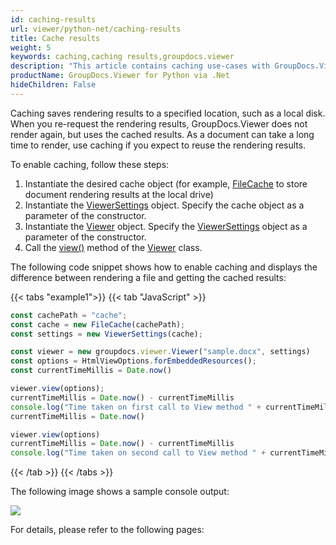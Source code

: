 ```yaml
---
id: caching-results
url: viewer/python-net/caching-results
title: Cache results
weight: 5
keywords: caching,caching results,groupdocs.viewer
description: "This article contains caching use-cases with GroupDocs.Viewer within your Python applications."
productName: GroupDocs.Viewer for Python via .Net
hideChildren: False
---
```

Caching saves rendering results to a specified location, such as a local disk. When you re-request the rendering results, GroupDocs.Viewer does not render again, but uses the cached results.
As a document can take a long time to render, use caching if you expect to reuse the rendering results.

To enable caching, follow these steps:

1. Instantiate the desired cache object (for example, [FileCache](#) to store document rendering results at the local drive)
2. Instantiate the [ViewerSettings](#) object. Specify the cache object as a parameter of the constructor.
3. Instantiate the [Viewer](#) object. Specify the [ViewerSettings](#) object as a parameter of the constructor.
4. Call the [view()](#) method of the [Viewer](#) class.

The following code snippet shows how to enable caching and displays the difference between rendering a file and getting the cached results:

{{< tabs "example1">}}
{{< tab "JavaScript" >}}
```js
const cachePath = "cache";
const cache = new FileCache(cachePath);
const settings = new ViewerSettings(cache);

const viewer = new groupdocs.viewer.Viewer("sample.docx", settings)
const options = HtmlViewOptions.forEmbeddedResources();
const currentTimeMillis = Date.now()

viewer.view(options);
currentTimeMillis = Date.now() - currentTimeMillis
console.log("Time taken on first call to View method " + currentTimeMillis + " (ms).")
currentTimeMillis = Date.now()

viewer.view(options)
currentTimeMillis = Date.now() - currentTimeMillis
console.log("Time taken on second call to View method " + currentTimeMillis + " (ms).")
```
{{< /tab >}}
{{< /tabs >}}

The following image shows a sample console output:

![](/viewer/python-net/images/caching-results.png)

For details, please refer to the following pages:
